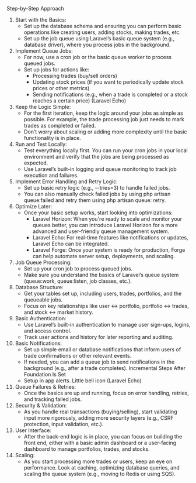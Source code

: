 Step-by-Step Approach

1. Start with the Basics:
    * Set up the database schema and ensuring you can perform basic operations like creating users, adding
      stocks, making trades, etc.
    * Set up the job queue using Laravel’s basic queue system (e.g., database driver), where you process jobs in the
      background.
2. Implement Queue Jobs:
    * For now, use a cron job or the basic queue worker to process queued jobs.
    * Set up jobs for actions like:
        * Processing trades (buy/sell orders)
        * Updating stock prices (if you want to periodically update stock prices or other metrics)
        * Sending notifications (e.g., when a trade is completed or a stock reaches a certain price) (Laravel Echo)
3. Keep the Logic Simple:
    * For the first iteration, keep the logic around your jobs as simple as possible. For example, the trade processing
      job just needs to mark trades as completed or failed.
    * Don’t worry about scaling or adding more complexity until the basic functionality is in place.
4. Run and Test Locally:
    * Test everything locally first. You can run your cron jobs in your local environment and verify that the jobs are
      being processed as expected.
    * Use Laravel’s built-in logging and queue monitoring to track job execution and failures.
5. Implement Error Handling and Retry Logic:
    * Set up basic retry logic (e.g., --tries=3) to handle failed jobs.
    * You can also manually check failed jobs by using php artisan queue:failed and retry them using php artisan queue:
      retry.
6. Optimize Later:
    * Once your basic setup works, start looking into optimizations:
        * Laravel Horizon: When you're ready to scale and monitor your queues better, you can introduce Laravel Horizon
          for a more advanced and user-friendly queue management system.
        * Laravel Echo: For real-time features like notifications or updates, Laravel Echo can be integrated.
        * Laravel Forge: Once your system is ready for production, Forge can help automate server setup, deployments,
          and scaling.
7. Job Queue Processing:
    * Set up your cron job to process queued jobs.
    * Make sure you understand the basics of Laravel’s queue system (queue:work, queue:listen, job classes, etc.).
8. Database Structure:
    * Get your tables set up, including users, trades, portfolios, and the queueable jobs.
    * Focus on key relationships like user <-> portfolio, portfolio <-> trades, and stock <-> market history.
9. Basic Authentication:
    * Use Laravel’s built-in authentication to manage user sign-ups, logins, and access control.
    * Track user actions and history for later reporting and auditing.
10. Basic Notifications:
    * Set up simple email or database notifications that inform users of trade confirmations or other relevant events.
    * If needed, you can add a queue job to send notifications in the background (e.g., after a trade completes).
      Incremental Steps After Foundation Is Set
    * Setup in app alerts. Little bell icon (Laravel Echo)
11. Queue Failures & Retries:
    * Once the basics are up and running, focus on error handling, retries, and tracking failed jobs.
12. Security & Validation:
    * As you handle real transactions (buying/selling), start validating input more rigorously, adding more security
      layers (e.g., CSRF protection, input validation, etc.).
13. User Interface:
    * After the back-end logic is in place, you can focus on building the front end, either with a basic admin dashboard
      or a user-facing dashboard to manage portfolios, trades, and stocks.
14. Scaling:
    * As you start processing more trades or users, keep an eye on performance. Look at caching, optimizing database
      queries, and scaling the queue system (e.g., moving to Redis or using SQS).
